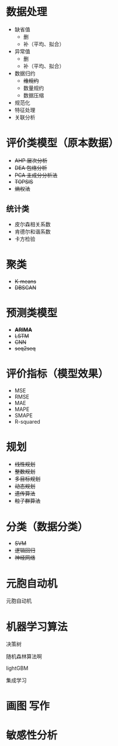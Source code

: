 # 数据处理

- 缺省值
  - 删
  - 补（平均、拟合）
- 异常值
  - 删
  - 补（平均、拟合）
- 数据归约
  - ~~维规约~~
  - 数量规约
  - 数据压缩
- 规范化
- 特征处理
- 关联分析



# 评价类模型（原本数据）

- ~~AHP 层次分析~~
- ~~DEA 包络分析~~
- ~~PCA 主成分分析法~~
- ~~TOPSIS~~
- ~~熵权法~~



## 统计类

- 皮尔森相关系数
- 肯德尔和谐系数
- 卡方检验





# 聚类

- ~~K-means~~
- ~~DBSCAN~~



# 预测类模型

- ~~**ARIMA**~~
- ~~LSTM~~
- ~~CNN~~
- ~~seq2seq~~

# 评价指标（模型效果）

- MSE
- RMSE
- MAE
- MAPE
- SMAPE
- R-squared

# 规划

- ~~线性规划~~
- ~~整数规划~~
- ~~多目标规划~~
- ~~动态规划~~
- ~~遗传算法~~
- ~~粒子群算法~~



# 分类（数据分类）

- ~~SVM~~
- ~~逻辑回归~~
- ~~神经网络~~



# 元胞自动机

元胞自动机



# 机器学习算法

决策树

随机森林算法啊

lightGBM

集成学习



# 画图 写作

# **敏感性分析**